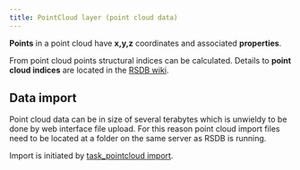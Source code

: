 ```yaml
---
title: PointCloud layer (point cloud data)
---
```


**Points** in a point cloud have **x,y,z** coordinates and associated **properties**.

From point cloud points structural indices can be calculated. Details to **point cloud indices** are located in the [RSDB wiki](https://github.com/environmentalinformatics-marburg/rsdb/wiki/Point-cloud-indices).

## Data import

Point cloud data can be in size of several terabytes which is unwieldy to be done by web interface file upload. For this reason point cloud import files need to be located at a folder on the same server as RSDB is running.

Import is initiated by [task_pointcloud import](../tasks_pointcloud/#task_pointcloud-import).